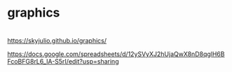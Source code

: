 # graphics
# 
https://skyjulio.github.io/graphics/


https://docs.google.com/spreadsheets/d/12ySVyXJ2hUjaQwX8nD8qglH6BFcoBFG8rL6_IA-S5rI/edit?usp=sharing
